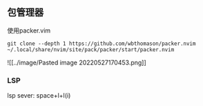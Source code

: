 ##  包管理器
使用packer.vim
```
git clone --depth 1 https://github.com/wbthomason/packer.nvim ~/.local/share/nvim/site/pack/packer/start/packer.nvim

```
![[../image/Pasted image 20220527170453.png]]


### LSP
lsp sever:
space+l+I(i)